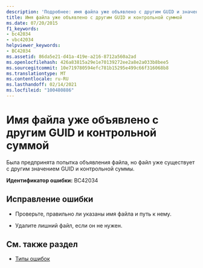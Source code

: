 ```yaml
---
description: 'Подробнее: имя файла уже объявлено с другим GUID и значением контрольной суммы'
title: Имя файла уже объявлено с другим GUID и контрольной суммой
ms.date: 07/20/2015
f1_keywords:
- bc42034
- vbc42034
helpviewer_keywords:
- BC42034
ms.assetid: 86da5e21-d41a-419e-a216-8712a560a2ad
ms.openlocfilehash: 426a83815a29e1e70139272ee2a8e2a033b8bee5
ms.sourcegitcommit: 10e719780594efc781b15295e499c66f316068b8
ms.translationtype: MT
ms.contentlocale: ru-RU
ms.lasthandoff: 02/14/2021
ms.locfileid: "100480886"
---
```

# <a name="file-name-already-declared-with-a-different-guid-and-checksum-value"></a>Имя файла уже объявлено с другим GUID и контрольной суммой

Была предпринята попытка объявления файла, но файл уже существует с другим значением GUID и контрольной суммы.  
  
 **Идентификатор ошибки:** BC42034  
  
## <a name="to-correct-this-error"></a>Исправление ошибки  
  
- Проверьте, правильно ли указаны имя файла и путь к нему.  
  
- Удалите лишний файл, если он не нужен.  
  
## <a name="see-also"></a>См. также раздел

- [Типы ошибок](../programming-guide/language-features/error-types.md)
